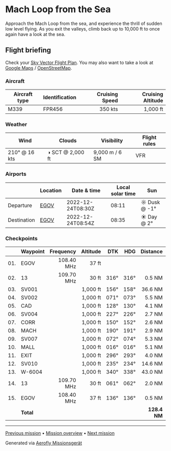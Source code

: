 # Mach Loop from the Sea

Approach the Mach Loop from the sea, and experience the thrill of sudden low level flying. As you exit the valleys, climb back up to 10,000 ft to once again have a look at the sea.

## Flight briefing

Check your [Sky Vector Flight Plan](https://skyvector.com/?ll=53.24979742928385,-4.531209236415577&chart=301&zoom=3&fpl=N0350A010%20EGOV%205243N00404W%205245N00356W%205243N00350W%205241N00353W%205239N00351W%205236N00351W%205238N00343W%205243N00341W%205244N00347W%205235N00406W%205314N00436W%20EGOV). You may also want to take a look at [Google Maps](https://www.google.com/maps/@?api=1&map_action=map&center=52.918995833333355,-4.13983164558411&zoom=10&basemap=terrain) / [OpenStreetMap](https://www.openstreetmap.org/#map=10/52.918995833333355/-4.13983164558411).

### Aircraft

| Aircraft type | Identification | Cruising Speed | Cruising Altitude |
| ------------- | -------------- | -------------: | ----------------: |
| M339          | FPR456         |        350 kts |          1,000 ft |

### Weather

| Wind          | Clouds           | Visibility     | Flight rules |
| ------------- | ---------------- | -------------- | ------------ |
| 210° @ 16 kts | ◑ SCT @ 2,000 ft | 9,000 m / 6 SM | VFR          |

### Airports

|             | Location                                      | Date & time       | Local solar time | Sun          |
| ----------- | --------------------------------------------- | ----------------- | ---------------- | ------------ |
| Departure   | [EGOV](https://www.pilotnav.com/airport/EGOV) | 2022-12-24T08:30Z | 08:11            | ☼ Dusk @ -1° |
| Destination | [EGOV](https://www.pilotnav.com/airport/EGOV) | 2022-12-24T08:54Z | 08:35            | ☀ Day @ 2°   |

### Checkpoints

|     | Waypoint  |  Frequency | Altitude |  DTK |  HDG |     Distance |       ETE |
| :-: | --------- | ---------: | -------: | ---: | ---: | -----------: | --------: |
| 01. | EGOV      | 108.40 MHz |    37 ft |      |      |              |           |
| 02. | 13        | 109.70 MHz |    30 ft | 316° | 316° |       0.5 NM |     01:03 |
| 03. | SV001     |            | 1,000 ft | 156° | 158° |      36.6 NM |     06:27 |
| 04. | SV002     |            | 1,000 ft | 071° | 073° |       5.5 NM |     00:55 |
| 05. | CAD       |            | 1,000 ft | 128° | 130° |       4.1 NM |     00:42 |
| 06. | SV004     |            | 1,000 ft | 227° | 226° |       2.7 NM |     00:30 |
| 07. | CORR      |            | 1,000 ft | 150° | 152° |       2.6 NM |     00:28 |
| 08. | MACH      |            | 1,000 ft | 190° | 191° |       2.9 NM |     00:31 |
| 09. | SV007     |            | 1,000 ft | 072° | 074° |       5.3 NM |     00:53 |
| 10. | MALL      |            | 1,000 ft | 016° | 016° |       5.1 NM |     00:51 |
| 11. | EXIT      |            | 1,000 ft | 296° | 293° |       4.0 NM |     00:42 |
| 12. | SV010     |            | 1,000 ft | 235° | 234° |      14.6 NM |     02:37 |
| 13. | W-6004    |            | 1,000 ft | 340° | 338° |      43.0 NM |     07:12 |
| 14. | 13        | 109.70 MHz |    30 ft | 061° | 062° |       2.0 NM |     00:20 |
| 15. | EGOV      | 108.40 MHz |    37 ft | 136° | 136° |       0.5 NM |     01:03 |
|     | **Total** |            |          |      |      | **128.4 NM** | **24:09** |

---

[Previous mission](./Mach_Loop.md) • [Mission overview](./README.md) • [Next mission](./Sidewinder_Low_Level.md)

Generated via [Aerofly Missionsgerät](https://github.com/fboes/aerofly-missions)
